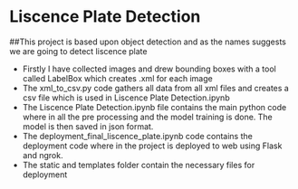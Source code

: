 # Liscence Plate Detection
##This project is based upon object detection and as the names suggests we are going to detect liscence plate

 - Firstly I have collected images and drew bounding boxes with a tool called LabelBox which creates .xml for each image
 - The xml_to_csv.py code gathers all data from all xml files and creates a csv file which is used in Liscence Plate Detection.ipynb 
 - The Liscence Plate Detection.ipynb file contains the main python code where in all the pre processing and the model training is done. The model is then saved in json format.
 - The deployment_final_liscence_plate.ipynb code contains the deployment code where in the project is deployed to web using Flask and ngrok.
 - The static and templates folder contain the necessary files for deployment



